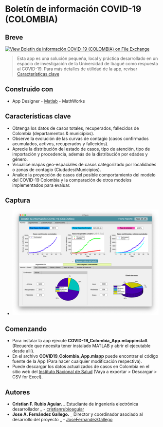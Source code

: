 # Boletín de información COVID-19 (COLOMBIA)

## Breve

[![View Boletín de información COVID-19 (COLOMBIA) on File Exchange](https://www.mathworks.com/matlabcentral/images/matlab-file-exchange.svg)](https://www.mathworks.com/matlabcentral/fileexchange/77816-covid-19_colombia_app)

> Esta app es una solución pequeña, local y práctica desarrollado en un espacio de investigación de la Universidad de Ibagué como respuesta al COVID-19. Para más detalles de utilidad de la app, revisar [Características clave](#características-clave)

## Construido con

- App Designer - [Matlab](https://www.mathworks.com/products/matlab.html) - MathWorks

## Características clave

- Obtenga los datos de casos totales, recuperados, fallecidos de Colombia (departamentos & municipios).
- Observe la evolución de las curvas de contagio (casos confirmados acumulados, activos, recuperados y fallecidos).
- Aprecie la distribución del estado de casos, tipo de atención, tipo de importación y procedencia, además de la distribución por edades y género.
- Visualice mapas geo-espaciales de casos categorizado por localidades o zonas de contagio (Ciudades/Municipios).
- Analice la proyección de casos del posible comportamiento del modelo del COVID-19 Colombia y la comparación de otros modelos implementados para evaluar.

## Captura

- ![alt text](https://github.com/cristianrubioa/COVID-19-Colombia-App-with-MATLAB/blob/master/images/image_2.png?raw=true)

## Comenzando

- Para instalar la app ejecute **COVID-19_Colombia_App.mlappinstall**. (Recuerde que necesita tener instalado MATLAB y abrir el ejecutable desde allí).
- En el archivo **COVID19_Colombia_App.mlapp** puede encontrar el código fuente de la App (Para hacer cualquier modificación respectiva).
- Puede descargar los datos actualizados de casos en Colombia en el sitio web del [Instituto Nacional de Salud](https://www.datos.gov.co/Salud-y-Protecci-n-Social/Casos-positivos-de-COVID-19-en-Colombia/gt2j-8ykr/data) (Vaya a exportar > Descargar > CSV for Excel).

## Autores

- **Cristian F. Rubio Aguiar.** _ Estudiante de ingeniería electrónica desarrollador _ - [cristianrubioaguiar](https://www.linkedin.com/in/cristianrubioaguiar/)
- **Jose A. Fernández Gallego.** _ Director y coordinador asociado al desarrollo del proyecto _ - [JoseFernandezGallego](https://www.researchgate.net/profile/Jose_Fernandez-Gallego)
